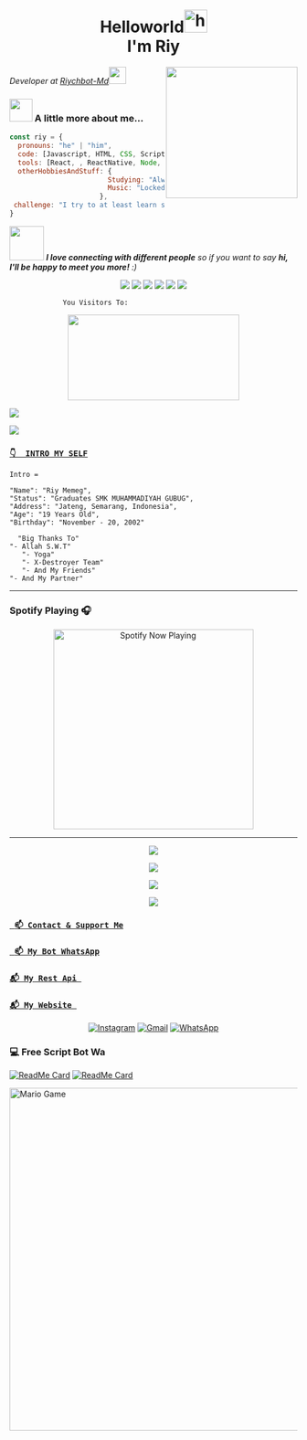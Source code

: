 <h1 align="center"> Helloworld<img src="https://user-images.githubusercontent.com/1303154/88677602-1635ba80-d120-11ea-84d8-d263ba5fc3c0.gif" width="40px" alt="hi"><br>I'm Riy</h1>

<img align='right' src="https://media4.giphy.com/media/ZVik7pBtu9dNS/giphy.gif" width="230">
<p><em>Developer at <a href="https://api.whatsapp.com/send?phone=6281575886399&text=Assalamualaikum+Bang+Riy">Riychbot-Md</a><img src="https://media.giphy.com/media/WUlplcMpOCEmTGBtBW/giphy.gif" width="30">
</em></p>

### <img src="https://media3.giphy.com/media/jUZmz3kAiAuLC/200.webp?cid=ecf05e472ppgejelz9vrs67x38inpt96dl2x6i0z51br0jfh&rid=200.webp" width="40"> A little more about me...  

```javascript
const riy = {
  pronouns: "he" | "him",
  code: [Javascript, HTML, CSS, Scripting],
  tools: [React, , ReactNative, Node, Styled-Components, Docker, Etc],
  otherHobbiesAndStuff: {       
                        Studying: "Always something new! now playing with NextJS",
                        Music: "Locked Out From Heaven",
                      },
 challenge: "I try to at least learn something new every day"
}
```

<img src="https://media0.giphy.com/media/Wj7lNjMNDxSmc/200.webp?cid=ecf05e47gol7hyzftrdpoaar8lchrj2uzbzs0qoz3xgzv14o&rid=200.webp" width="60"> <em><b>I love connecting with different people</b> so if you want to say <b>hi, I'll be happy to meet you more!</b> :)</em>


<p align="center">
  <img src="https://img.shields.io/badge/-JavaScript-black?style=flat-square&logo=javascript" />
  <img src="https://img.shields.io/badge/-Node.js-black?style=flat-square&logo=Node.js" />
  <img src="https://img.shields.io/badge/-HTML5-black?style=flat-square&logo=html5&logoColor=e34f26" />
  <img src="https://img.shields.io/badge/-CSS3-black?style=flat-square&logo=css3&logoColor=1572b6" />
  <img src="https://img.shields.io/badge/-Git-black?style=flat-square&logo=git" />
  <img src="https://img.shields.io/badge/-GitHub-black?style=flat-square&logo=github" /> <br>
</p>

```
             You Visitors To:
```
<p align="center">
   <img width="300" height="150" src="https://camo.githubusercontent.com/db45054d90ef8099ce0235c82592c406dba0adcda421f8a84f162b58bab5d3e0/68747470733a2f2f636f756e742e6765746c6f6c692e636f6d2f6765742f406e6f627579616b693f7468656d653d67656c626f6f72752d68" />

 <a href="https://github.com/riychuhuy"><img src="https://cardivo.vercel.app/api?name=Riy&description=Hi,%20i%27m%20Riy%20and%20i%27m%20just%20a%20newbie%20programmer%20Nice%20to%20meet%20you%20👋&image=https://telegra.ph/file/72ff47a275aa12a7bf710.jpg&usqp=CAU&backgroundColor=%23ecf0f1&instagram=@riychuhuy&github=riychuhuy&pattern=leaf&colorPattern=%23eaeaea" /><a>
</p>
 <a href="https://github.com/YogGanz"><img src="https://cardivo.vercel.app/api?name=My Partner Yogga&description=Hi,%20i%27m%20Yoga%20and%20i%27m%20just%20a%20newbie%20programmer%20Nice%20to%20meet%20you%20👋&image=https://telegra.ph/file/204a0b1f64bbed4dc07f4.jpg&usqp=CAU&backgroundColor=%23ecf0f1&instagram=@yxgs_&github=YogGanz&pattern=leaf&colorPattern=%23eaeaea" /><a>
</p>






### [`👇  INTRO MY SELF`](httsp://instagram.com/riychuhuy)
```
Intro =

"Name": "Riy Memeg",
"Status": "Graduates SMK MUHAMMADIYAH GUBUG",
"Address": "Jateng, Semarang, Indonesia",
"Age": "19 Years Old",
"Birthday": "November - 20, 2002"
   
  "Big Thanks To"
"- Allah S.W.T"
   "- Yoga"
   "- X-Destroyer Team"
   "- And My Friends"
"- And My Partner"
```
___

### Spotify Playing 🎧

<p align="center">
  <a href="https://open.spotify.com/user/hbv7yzic965h9y82w194av0cz" target="_blank"><img src="https://now-playing-on-spotify.vercel.app/api/spotify" alt="Spotify Now Playing" width="350"/></a>
</p>

------

   
   <p align="center">
  <a href="https://github.com/riychuhuy"><img src="https://github-readme-stats.vercel.app/api?username=riychuhuy&theme=tokyonight&show_icons=true" /></a>
</p>

<p align="center">
  <a href="https://github.com/riychuhuy"><img src="https://github-readme-streak-stats.herokuapp.com?user=riychuhuy&theme=tokyonight&hide_border=false&properties=background&border=%239611C5FF" /><a>
</p>
  
<p align="center">
  <a href="https://github.com/riychuhuy"><img src="https://github-readme-stats.vercel.app/api/top-langs?username=riychuhuy&theme=tokyonight&layout=compact" /></a>
</p>
  
<p align="center">
  <a href="https://github.com/riychuhuy"><img src="https://github-profile-trophy.vercel.app/?username=riychuhuy&theme=radical&margin-w=20&no-bg=true&no-frame=false" /><a>
</p>
    


### [` 📫 Contact & Support Me`](https://api.whatsapp.com/send?phone=6281575886399&text=Assalamualaikum+Bang+Fajar)

### [` 📫 My Bot WhatsApp`](https://api.whatsapp.com/send?phone=6281575886399&text=Assalamualaikum+Bang+Fajar)

### [`📬 My Rest Api `](-)
    
### [`📬 My Website `](-)
    
<p align="center">
<a href="https://www.instagram.com/riychuhuy_" target="_blank"><img src="https://img.shields.io/badge/Instagram-%23E4405F.svg?&style=flat-square&logo=instagram&logoColor=white" alt="Instagram"></a>
<a href="riychh.20@gmail.com@gmail.com" target="_blank"><img src="https://img.shields.io/badge/Gmail-D14836?style=flat-square&logo=gmail&logoColor=white" alt="Gmail"></a>
<a href="https://api.whatsapp.com/send?phone=6281575886399&text=Assalamualaikum+bang" target="_blank"><img src="https://img.shields.io/badge/Whatsapp-%808080.svg?&style=flat-square&logo=Whatsapp&logoColor=white" alt="WhatsApp"></a>
</p> 


### 💻 Free Script Bot Wa


[![ReadMe Card](https://github-readme-stats.vercel.app/api/pin/?username=riychuhuy&repo=Keyolbot-Md&theme=highcontrast)](https://github.com/riychuhuy)
[![ReadMe Card](https://github-readme-stats.vercel.app/api/pin/?username=YogGanz&repo=yogames.github.io&theme=highcontrast)](https://github.com/YogGanz/yogames.github.io)


<img src="https://github.com/TheDudeThatCode/TheDudeThatCode/blob/master/Assets/Mario_Gameplay.gif" alt="Mario Game" width="600" />

